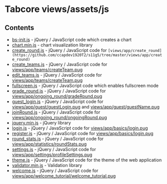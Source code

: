 # Tabcore views/assets/js

## Contents

- [bs-init.js](https://github.com/ccapdev1920T2/s11g5/blob/master/views/assets/js/bs-init.js) - jQuery / JavaScript code which creates a chart
- [chart.min.js](https://github.com/ccapdev1920T2/s11g5/blob/master/views/assets/js/chart.min.js) - chart visualization library
- [create_round.js](https://github.com/ccapdev1920T2/s11g5/blob/master/views/assets/js/create_round.js) - jQuery / JavaScript code for `[views/app/create_round](https://github.com/ccapdev1920T2/s11g5/tree/master/views/app/create_round)`
- [create_teams.js](https://github.com/ccapdev1920T2/s11g5/blob/master/views/assets/js/create_teams.js) - jQuery / JavaScript code for [views/app/teams/createTeam.pug](https://github.com/ccapdev1920T2/s11g5/tree/master/views/app/teams/createTeam.pug)
- [edit_teams.js](https://github.com/ccapdev1920T2/s11g5/blob/master/views/assets/js/edit_teams.js) - jQuery / JavaScript code for [views/app/teams/createTeam.pug](https://github.com/ccapdev1920T2/s11g5/tree/master/views/app/teams/editTeams.pug)
- [fullscreen.js](https://github.com/ccapdev1920T2/s11g5/blob/master/views/assets/js/fullscreen.js) - jQuery / JavaScript code which enables fullscreen mode
- [grade_round.js](https://github.com/ccapdev1920T2/s11g5/blob/master/views/assets/js/grade_round.js) - jQuery / JavaScript code for [views/app/ongoing_round/gradeRound.pug](https://github.com/ccapdev1920T2/s11g5/tree/master/views/app/ongoing_round/gradeRound.pug)
- [guest_login.js](https://github.com/ccapdev1920T2/s11g5/blob/master/views/assets/js/guest_login.js) - jQuery / JavaScript code for [views/app/guest/guestLogin.pug](https://github.com/ccapdev1920T2/s11g5/tree/master/views/app/guest/guestLogin.pug) and [views/app/guest/guestName.pug](https://github.com/ccapdev1920T2/s11g5/tree/master/views/app/guest/guestName.pug)
- [joinRound.js](https://github.com/ccapdev1920T2/s11g5/blob/master/views/assets/js/joinRound.js) - jQuery / JavaScript code for [views/app/ongoing_round/ongoingRound.pug](https://github.com/ccapdev1920T2/s11g5/tree/master/views/app/ongoing_round/ongoingRound.pug)
- [jquery.min.js](https://github.com/ccapdev1920T2/s11g5/blob/master/views/assets/js/jquery.min.js) - jQuery library
- [login.js](https://github.com/ccapdev1920T2/s11g5/blob/master/views/assets/js/login.js) - jQuery / JavaScript code for [views/app/basics/login.pug](https://github.com/ccapdev1920T2/s11g5/tree/master/views/app/basics/login.pug)
- [register.js](https://github.com/ccapdev1920T2/s11g5/blob/master/views/assets/js/register.js) - jQuery / JavaScript code for [views/app/basics/login.pug](https://github.com/ccapdev1920T2/s11g5/tree/master/views/app/basics/register.pug)
- [round_stats.js](https://github.com/ccapdev1920T2/s11g5/blob/master/views/assets/js/round_stats.js) - jQuery / JavaScript code for [views/app/statistics/roundStats.pug](https://github.com/ccapdev1920T2/s11g5/tree/master/views/app/statistics/roundStats.pug)
- [settings.js](https://github.com/ccapdev1920T2/s11g5/blob/master/views/assets/js/settings.js) - jQuery / JavaScript code for [views/app/settings/profileSettings.pug](https://github.com/ccapdev1920T2/s11g5/tree/master/views/app/settings/profileSettings.pug)
- [theme.js](https://github.com/ccapdev1920T2/s11g5/blob/master/views/assets/js/theme.js) - jQuery / JavaScript code for the theme of the web application
- [validator.min.js](https://github.com/ccapdev1920T2/s11g5/blob/master/views/assets/js/validator.min.js) - Validation library
- [welcome.js](https://github.com/ccapdev1920T2/s11g5/blob/master/views/assets/js/welcome.js) - jQuery / JavaScript code for [views/app/welcome_tutorial/welcome_tutorial.pug](https://github.com/ccapdev1920T2/s11g5/tree/master/views/app/welcome_tutorial/welcome_tutorial.pug)
